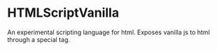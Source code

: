 # HTMLScriptVanilla
An experimental scripting language for html. Exposes vanilla js to html through a special tag.
